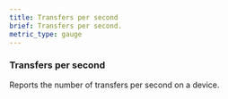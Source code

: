 ```yaml
---
title: Transfers per second
brief: Transfers per second.
metric_type: gauge
---
```

### Transfers per second

Reports the number of transfers per second on a device.
